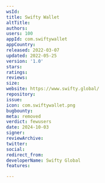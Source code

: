 ```yaml
---
wsId: 
title: Swifty Wallet
altTitle: 
authors: 
users: 100
appId: com.swiftywallet
appCountry: 
released: 2022-03-07
updated: 2022-05-25
version: '1.0'
stars: 
ratings: 
reviews: 
size: 
website: https://www.swifty.global/
repository: 
issue: 
icon: com.swiftywallet.png
bugbounty: 
meta: removed
verdict: fewusers
date: 2024-10-03
signer: 
reviewArchive: 
twitter: 
social: 
redirect_from: 
developerName: Swifty Global
features: 

---
```


